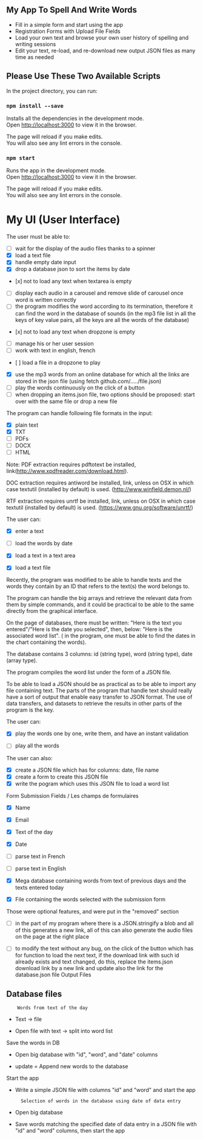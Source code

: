 ## My App To Spell And Write Words 

- Fill in a simple form and start using the app
- Registration Forms with Upload File Fields
- Load your own text and browse your own user history of spelling and writing sessions
- Edit your text, re-load, and re-download new output JSON files as many time as needed

## Please Use These Two Available Scripts

In the project directory, you can run:

### `npm install --save`

Installs all the dependencies in the development mode.<br>
Open [http://localhost:3000](http://localhost:3000) to view it in the browser.

The page will reload if you make edits.<br>
You will also see any lint errors in the console.

### `npm start`

Runs the app in the development mode.<br>
Open [http://localhost:3000](http://localhost:3000) to view it in the browser.

The page will reload if you make edits.<br>
You will also see any lint errors in the console.

# My UI (User Interface)

The user must be able to: 

- [ ] wait for the display of the audio files thanks to a spinner 
- [x] load a text file
- [x] handle empty date input
- [x] drop a database json to sort the items by date
- [x] not to load any text when textarea is empty
- [ ] display each audio in a carousel and remove slide of carousel once word is written correctly
- [ ] the program modifies the word according to its termination, therefore it can find the word in the database of sounds (in the mp3 file list in all the keys of key value pairs, all the keys are all the words of the database)
- [x] not to load any text when dropzone is empty
- [ ] manage his or her user session 
- [ ] work with text in english, french 
- [ ] load a file in a dropzone to play
- [x] use the mp3 words from an online database for which all the links are stored in the json file (using fetch github.com/...../file.json)
- [ ] play the words continuously on the click of a button
- [ ] when dropping an items.json file, two options should be proposed: start over with the same file or drop a new file

The program can handle following file formats in the input:

- [x] plain text
- [x] TXT
- [ ] PDFs 
- [ ] DOCX
- [ ] HTML

Note: PDF extraction requires pdftotext be installed, link(http://www.xpdfreader.com/download.html).

DOC extraction requires antiword be installed, link, unless on OSX in which case textutil (installed by default) is used. (http://www.winfield.demon.nl/)

RTF extraction requires unrtf be installed, link, unless on OSX in which case textutil (installed by default) is used. (https://www.gnu.org/software/unrtf/)

The user can: 

- [x] enter a text
- [ ] load the words by date
- [x] load a text in a text area
- [x] load a text file



Recently, the program was modified to be able to handle texts and the words they contain by an ID that refers to the text(s) the word belongs to.

The program can handle the big arrays and retrieve the relevant data from them by simple commands, and it could be practical to be able to the same directly from the graphical interface.

On the page of databases, there must be written: "Here is the text you entered"/"Here is the date you selected", then, below: "Here is the associated word list". ( in the program, one must be able to find the dates in the chart containing the words).

The database contains 3 columns: id (string type), word (string type), date (array type).

The program compiles the word list under the form of a JSON file.

To be able to load a JSON should be as practical as to be able to import any file containing text. The parts of the program that handle text should really have a sort of output that enable easy transfer to JSON format. The use of data transfers, and datasets to retrieve the results in other parts of the program is the key.

The user can: 

- [x] play the words one by one, write them, and have an instant validation

- [ ] play all the words


The user can also:

- [x] create a JSON file which has for columns: date, file name
- [x] create a form to create this JSON file
- [x] write the pogram which uses this JSON file to load a word list

Form Submission Fields / Les champs de formulaires

- [x] Name
- [x] Email
- [x] Text of the day
- [x] Date
- [ ] parse text in French
- [ ] parse text in English

- [x] Mega database containing words from text of previous days and the texts entered today
- [x] File containing the words selected with the submission form 

Those were optional features, and were put in the "removed" section

- [ ] in the part of my program where there is a JSON.stringify a blob and all of this generates a new link, all of this can also generate the audio files on the page at the right place
- [ ] to modify the text without any bug, on the click of the button which has for function to load the next text, if the download link with such id already exists and text changed, do this, replace the items.json download link by a new link and update also the link for the database.json file
Output Files



## Database files

        Words from text of the day 

- Text -> file

- Open file with text -> split into word list

Save the words in DB
    
- Open big database with "id", "word", and "date" columns

- update = Append new words to the database

Start the app

- Write a simple JSON file with columns "id" and "word" and start the app 


        Selection of words in the database using date of data entry

- Open big database 

- Save words matching the specified date of data entry in a JSON file with "id" and "word" columns, then start the app
